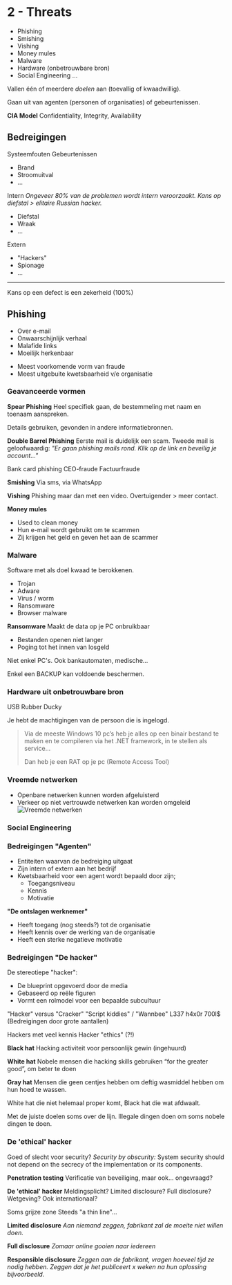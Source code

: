 # 2 - Threats
- Phishing
- Smishing
- Vishing
- Money mules
- Malware
- Hardware (onbetrouwbare bron)
- Social Engineering
...

Vallen één of meerdere *doelen* aan (toevallig of kwaadwillig).

Gaan uit van agenten (personen of organisaties) of gebeurtenissen.

**CIA Model**
Confidentiality, Integrity, Availability

## Bedreigingen
Systeemfouten
Gebeurtenissen
- Brand
- Stroomuitval
- ...

Intern
*Ongeveer 80% van de problemen wordt intern veroorzaakt. Kans op diefstal > elitaire Russian hacker.*
- Diefstal
- Wraak
- ...

Extern
- "Hackers"
- Spionage
- ...
---
Kans op een defect is een zekerheid (100%)

## Phishing
- Over e-mail
- Onwaarschijnlijk verhaal
- Malafide links
- Moeilijk herkenbaar
+ Meest voorkomende vorm van fraude
+ Meest uitgebuite kwetsbaarheid v/e organisatie

### Geavanceerde vormen
**Spear Phishing**
Heel specifiek gaan, de bestemmeling met naam en toenaam aanspreken.

Details gebruiken, gevonden in andere informatiebronnen.

**Double Barrel Phishing**
Eerste mail is duidelijk een scam.
Tweede mail is geloofwaardig: *"Er gaan phishing mails rond. Klik op de link en beveilig je account..."*

Bank card phishing
CEO-fraude
Factuurfraude

**Smishing**
Via sms, via WhatsApp

**Vishing**
Phishing maar dan met een video.
Overtuigender > meer contact.

**Money mules**
- Used to clean money
- Hun e-mail wordt gebruikt om te scammen
- Zij krijgen het geld en geven het aan de scammer

### Malware
Software met als doel kwaad te berokkenen.
- Trojan
- Adware
- Virus / worm
- Ransomware
- Browser malware

**Ransomware**
Maakt de data op je PC onbruikbaar
- Bestanden openen niet langer
- Poging tot het innen van losgeld

Niet enkel PC's. Ook bankautomaten, medische...

Enkel een BACKUP kan voldoende beschermen.

### Hardware uit onbetrouwbare bron
USB Rubber Ducky

Je hebt de machtigingen van de persoon die is ingelogd.

> Via de meeste Windows 10 pc’s heb je alles op een binair bestand te maken en te compileren via het .NET framework, in te stellen als service...
> 
> Dan heb je een RAT op je pc (Remote Access Tool)

### Vreemde netwerken
- Openbare netwerken kunnen worden afgeluisterd
- Verkeer op niet vertrouwde netwerken kan worden omgeleid
![Vreemde netwerken](https://i.imgur.com/Sg8VzBv.png)

### Social Engineering
### Bedreigingen "Agenten"
- Entiteiten waarvan de bedreiging uitgaat
- Zijn intern of extern aan het bedrijf
- Kwetsbaarheid voor een agent wordt bepaald door zijn;
  - Toegangsniveau
  - Kennis
  - Motivatie

**"De ontslagen werknemer"**
- Heeft toegang (nog steeds?) tot de organisatie
- Heeft kennis over de werking van de organisatie
- Heeft een sterke negatieve motivatie

### Bedreigingen "De hacker"
De stereotiepe "hacker":
- De blueprint opgevoerd door de media
- Gebaseerd op reële figuren
- Vormt een rolmodel voor een bepaalde subcultuur

"Hacker" versus "Cracker"
"Script kiddies" / "Wannbee"
L337 h4x0r 700l$ (Bedreigingen door grote aantallen)

Hackers met veel kennis
Hacker "ethics" (?!)

**Black hat**
Hacking activiteit voor persoonlijk gewin (ingehuurd)

**White hat**
Nobele mensen die hacking skills gebruiken “for  the  greater  good”, om beter  te  doen

**Gray hat**
Mensen die geen centjes hebben om deftig wasmiddel hebben om hun hoed te wassen.

White hat die niet helemaal proper komt, Black hat die wat afdwaalt.
  
Met de juiste doelen soms over de lijn. Illegale dingen doen om soms nobele dingen te doen.

### De 'ethical' hacker
Goed of slecht voor security?
*Security by obscurity:* System security should not depend on the secrecy of the implementation or its components.

**Penetration testing**
Verificatie van beveiliging, maar ook... ongevraagd?

**De 'ethical' hacker**
Meldingsplicht?
Limited disclosure? Full disclosure?
Wetgeving? Ook internationaal?

Soms grijze zone
Steeds "a thin line"...

**Limited disclosure**
*Aan niemand zeggen, fabrikant zal de moeite niet willen doen.*

**Full disclosure**
*Zomaar online gooien naar iedereen*

**Responsible  disclosure**
*Zeggen aan de fabrikant, vragen hoeveel tijd ze nodig hebben. Zeggen dat je het publiceert x weken na hun oplossing bijvoorbeeld.*
<!--stackedit_data:
eyJoaXN0b3J5IjpbNjUyMjQ1MzMxLC0xNDk2NTMyNzU0LDEyMz
U3MDM1NTAsLTEwMDI3MjgzOTBdfQ==
-->